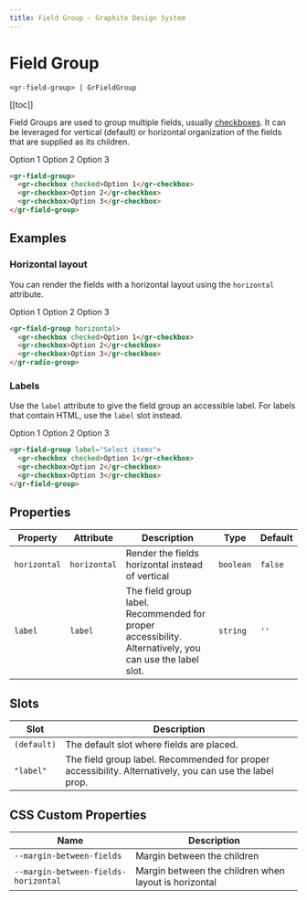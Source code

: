 ```yaml
---
title: Field Group - Graphite Design System
---
```


# Field Group

`<gr-field-group> | GrFieldGroup`

[[toc]]

Field Groups are used to group multiple fields, usually [checkboxes](/components/checkbox). It can be leveraged for vertical (default) or horizontal organization of the fields that are supplied as its children.

<gr-field-group>
  <gr-checkbox checked>Option 1</gr-checkbox>
  <gr-checkbox>Option 2</gr-checkbox>
  <gr-checkbox>Option 3</gr-checkbox>
</gr-field-group>

```html
<gr-field-group>
  <gr-checkbox checked>Option 1</gr-checkbox>
  <gr-checkbox>Option 2</gr-checkbox>
  <gr-checkbox>Option 3</gr-checkbox>
</gr-field-group>
```

## Examples

### Horizontal layout

You can render the fields with a horizontal layout using the `horizontal` attribute.

<gr-field-group horizontal>
  <gr-checkbox checked>Option 1</gr-checkbox>
  <gr-checkbox>Option 2</gr-checkbox>
  <gr-checkbox>Option 3</gr-checkbox>
</gr-field-group>

```html
<gr-field-group horizontal>
  <gr-checkbox checked>Option 1</gr-checkbox>
  <gr-checkbox>Option 2</gr-checkbox>
  <gr-checkbox>Option 3</gr-checkbox>
</gr-radio-group>
```

### Labels

Use the `label` attribute to give the field group an accessible label. For labels that contain HTML, use the `label` slot instead.

<gr-field-group label="Select items">
  <gr-checkbox checked>Option 1</gr-checkbox>
  <gr-checkbox>Option 2</gr-checkbox>
  <gr-checkbox>Option 3</gr-checkbox>
</gr-field-group>

```html
<gr-field-group label="Select items">
  <gr-checkbox checked>Option 1</gr-checkbox>
  <gr-checkbox>Option 2</gr-checkbox>
  <gr-checkbox>Option 3</gr-checkbox>
</gr-field-group>
```

## Properties

| Property     | Attribute    | Description                                                                                             | Type      | Default |
| ------------ | ------------ | ------------------------------------------------------------------------------------------------------- | --------- | ------- |
| `horizontal` | `horizontal` | Render the fields horizontal instead of vertical                                                        | `boolean` | `false` |
| `label`      | `label`      | The field group label. Recommended for proper accessibility. Alternatively, you can use the label slot. | `string`  | `''`    |

## Slots

| Slot        | Description                                                                                             |
| ----------- | ------------------------------------------------------------------------------------------------------- |
| `(default)` | The default slot where fields are placed.                                                               |
| `"label"`   | The field group label. Recommended for proper accessibility. Alternatively, you can use the label prop. |

## CSS Custom Properties

| Name                                 | Description                                           |
| ------------------------------------ | ----------------------------------------------------- |
| `--margin-between-fields`            | Margin between the children                           |
| `--margin-between-fields-horizontal` | Margin between the children when layout is horizontal |
